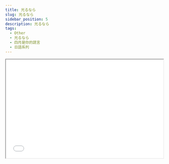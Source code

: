 ```yaml
---
title: 光るなら
slug: 光るなら
sidebar_position: 5
description: 光るなら
tags:
  - Other
  - 光るなら
  - 四月是你的謊言
  - 日語系列
---
```


<iframe width="100%" height="315" src="//player.bilibili.com/player.html?bvid=BV1Sb411a7EG&page=1" allowfullscreen="true"> </iframe>